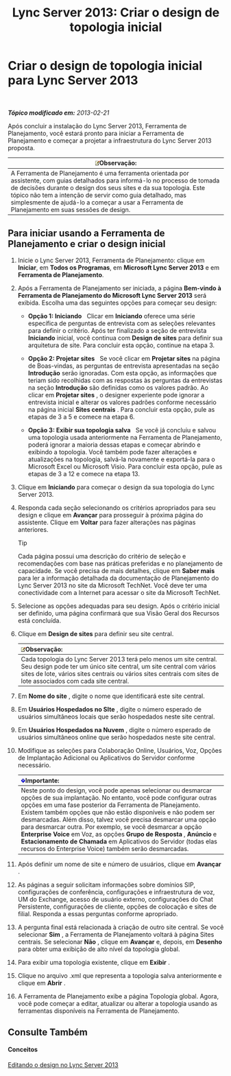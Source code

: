 ﻿---
title: 'Lync Server 2013: Criar o design de topologia inicial'
TOCTitle: Criar o design de topologia inicial
ms:assetid: f3131153-de14-41be-b1e6-7d4bb0191af1
ms:mtpsurl: https://technet.microsoft.com/pt-br/library/Gg615047(v=OCS.15)
ms:contentKeyID: 52057767
ms.date: 05/19/2016
mtps_version: v=OCS.15
ms.translationtype: HT
---

# Criar o design de topologia inicial para Lync Server 2013

 

_**Tópico modificado em:** 2013-02-21_

Após concluir a instalação do Lync Server 2013, Ferramenta de Planejamento, você estará pronto para iniciar a Ferramenta de Planejamento e começar a projetar a infraestrutura do Lync Server 2013 proposta.

<table>
<thead>
<tr class="header">
<th><img src="images/Gg425756.note(OCS.15).gif" title="note" alt="note" />Observação:</th>
</tr>
</thead>
<tbody>
<tr class="odd">
<td>A Ferramenta de Planejamento é uma ferramenta orientada por assistente, com guias detalhados para informá-lo no processo de tomada de decisões durante o design dos seus sites e da sua topologia. Este tópico não tem a intenção de servir como guia detalhado, mas simplesmente de ajudá-lo a começar a usar a Ferramenta de Planejamento em suas sessões de design.</td>
</tr>
</tbody>
</table>


## Para iniciar usando a Ferramenta de Planejamento e criar o design inicial

1.  Inicie o Lync Server 2013, Ferramenta de Planejamento: clique em **Iniciar**, em **Todos os Programas**, em **Microsoft Lync Server 2013** e em **Ferramenta de Planejamento**.

2.  Após a Ferramenta de Planejamento ser iniciada, a página **Bem-vindo à Ferramenta de Planejamento do Microsoft Lync Server 2013** será exibida. Escolha uma das seguintes opções para começar seu design:
    
      - **Opção 1: Iniciando**   Clicar em **Iniciando** oferece uma série específica de perguntas de entrevista com as seleções relevantes para definir o critério. Após ter finalizado a seção de entrevista **Iniciando** inicial, você continua com **Design de sites** para definir sua arquitetura de site. Para concluir esta opção, continue na etapa 3.
    
      - **Opção 2: Projetar sites**   Se você clicar em **Projetar sites** na página de Boas-vindas, as perguntas de entrevista apresentadas na seção **Introdução** serão ignoradas. Com esta opção, as informações que teriam sido recolhidas com as respostas às perguntas da entrevistas na seção **Introdução** são definidas como os valores padrão. Ao clicar em **Projetar sites** , o designer experiente pode ignorar a entrevista inicial e alterar os valores padrões conforme necessário na página inicial **Sites centrais** . Para concluir esta opção, pule as etapas de 3 a 5 e comece na etapa 6.
    
      - **Opção 3: Exibir sua topologia salva**   Se você já concluiu e salvou uma topologia usada anteriormente na Ferramenta de Planejamento, poderá ignorar a maioria dessas etapas e começar abrindo e exibindo a topologia. Você também pode fazer alterações e atualizações na topologia, salvá-la novamente e exportá-la para o Microsoft Excel ou Microsoft Visio. Para concluir esta opção, pule as etapas de 3 a 12 e comece na etapa 13.

3.  Clique em **Iniciando** para começar o design da sua topologia do Lync Server 2013.

4.  Responda cada seção selecionando os critérios apropriados para seu design e clique em **Avançar** para prosseguir à próxima página do assistente. Clique em **Voltar** para fazer alterações nas páginas anteriores.
    

    > [!TIP]
    > Cada página possui uma descrição do critério de seleção e recomendações com base nas práticas preferidas e no planejamento de capacidade. Se você precisa de mais detalhes, clique em <STRONG>Saber mais</STRONG> para ler a informação detalhada da documentação de Planejamento do Lync Server 2013 no site da Microsoft TechNet. Você deve ter uma conectividade com a Internet para acessar o site da Microsoft TechNet.



5.  Selecione as opções adequadas para seu design. Após o critério inicial ser definido, uma página confirmará que sua Visão Geral dos Recursos está concluída.

6.  Clique em **Design de sites** para definir seu site central.
    
    <table>
    <thead>
    <tr class="header">
    <th><img src="images/Gg425756.note(OCS.15).gif" title="note" alt="note" />Observação:</th>
    </tr>
    </thead>
    <tbody>
    <tr class="odd">
    <td>Cada topologia do Lync Server 2013 terá pelo menos um site central. Seu design pode ter um único site central, um site central com vários sites de lote, vários sites centrais ou vários sites centrais com sites de lote associados com cada site central.</td>
    </tr>
    </tbody>
    </table>


7.  Em **Nome do site** , digite o nome que identificará este site central.

8.  Em **Usuários Hospedados no SIte** , digite o número esperado de usuários simultâneos locais que serão hospedados neste site central.

9.  Em **Usuários Hospedados na Nuvem** , digite o número esperado de usuários simultâneos online que serão hospedados neste site central.

10. Modifique as seleções para Colaboração Online, Usuários, Voz, Opções de Implantação Adicional ou Aplicativos do Servidor conforme necessário.
    
    <table>
    <thead>
    <tr class="header">
    <th><img src="images/Gg425939.important(OCS.15).gif" title="important" alt="important" />Importante:</th>
    </tr>
    </thead>
    <tbody>
    <tr class="odd">
    <td>Neste ponto do design, você pode apenas selecionar ou desmarcar opções de sua implantação. No entanto, você pode configurar outras opções em uma fase posterior da Ferramenta de Planejamento. Existem também opções que não estão disponíveis e não podem ser desmarcadas. Além disso, talvez você precisa desmarcar uma opção para desmarcar outra. Por exemplo, se você desmarcar a opção <strong>Enterprise Voice</strong> em Voz, as opções <strong>Grupo de Resposta</strong> , <strong>Anúncio</strong> e <strong>Estacionamento de Chamada</strong> em Aplicativos do Servidor (todas elas recursos do Enterprise Voice) também serão desmarcadas.</td>
    </tr>
    </tbody>
    </table>


11. Após definir um nome de site e número de usuários, clique em **Avançar** .

12. As páginas a seguir solicitam informações sobre domínios SIP, configurações de conferência, configurações e infraestrutura de voz, UM do Exchange, acesso de usuário externo, configurações do Chat Persistente, configurações de cliente, opções de colocação e sites de filial. Responda a essas perguntas conforme apropriado.

13. A pergunta final está relacionada à criação de outro site central. Se você selecionar **Sim** , a Ferramenta de Planejamento voltará à página Sites centrais. Se selecionar **Não** , clique em **Avançar** e, depois, em **Desenho** para obter uma exibição de alto nível da topologia global.

14. Para exibir uma topologia existente, clique em **Exibir** .

15. Clique no arquivo .xml que representa a topologia salva anteriormente e clique em **Abrir** .

16. A Ferramenta de Planejamento exibe a página Topologia global. Agora, você pode começar a editar, atualizar ou alterar a topologia usando as ferramentas disponíveis na Ferramenta de Planejamento.

## Consulte Também

#### Conceitos

[Editando o design no Lync Server 2013](lync-server-2013-editing-the-design.md)


